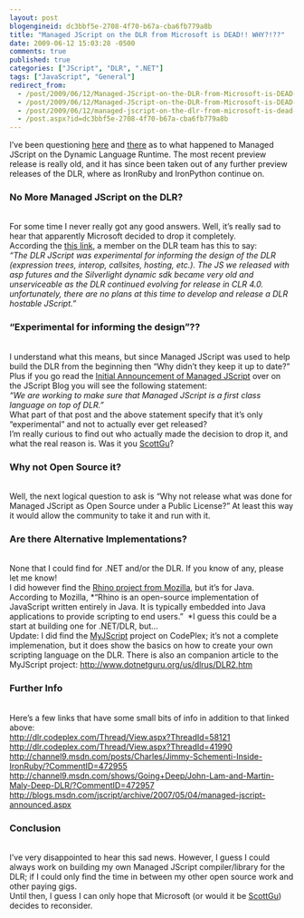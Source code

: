 ```yaml
---
layout: post
blogengineid: dc3bbf5e-2708-4f70-b67a-cba6fb779a8b
title: "Managed JScript on the DLR from Microsoft is DEAD!! WHY?!??"
date: 2009-06-12 15:03:28 -0500
comments: true
published: true
categories: ["JScript", "DLR", ".NET"]
tags: ["JavaScript", "General"]
redirect_from: 
  - /post/2009/06/12/Managed-JScript-on-the-DLR-from-Microsoft-is-DEAD-Why.aspx
  - /post/2009/06/12/Managed-JScript-on-the-DLR-from-Microsoft-is-DEAD-Why
  - /post/2009/06/12/managed-jscript-on-the-dlr-from-microsoft-is-dead-why
  - /post.aspx?id=dc3bbf5e-2708-4f70-b67a-cba6fb779a8b
---
```

<!-- more -->

I’ve been questioning <a href="http://stackoverflow.com/questions/775339/where-can-you-download-managed-jscript-for-the-dlr" target="_blank">here</a> and <a href="http://channel9.msdn.com/shows/Going+Deep/John-Lam-and-Martin-Maly-Deep-DLR/?CommentID=472957" target="_blank">there</a> as to what happened to Managed JScript on the Dynamic Language Runtime. The most recent preview release is really old, and it has since been taken out of any further preview releases of the DLR, where as IronRuby and IronPython continue on.  <h3>No More Managed JScript on the DLR?</h3>  
For some time I never really got any good answers. Well, it’s really sad to hear that apparently Microsoft decided to drop it completely.  
According the <a href="http://dlr.codeplex.com/Thread/View.aspx?ThreadId=58121" target="_blank">this link</a>, a member on the DLR team has this to say:  
*“The DLR JScript was experimental for informing the design of the DLR (expression trees, interop, callsites, hosting, etc.). The JS we released with asp futures and the Silverlight dynamic sdk became very old and unserviceable as the DLR continued evolving for release in CLR 4.0. unfortunately, there are no plans at this time to develop and release a DLR hostable JScript.”*  <h3>“Experimental for informing the design”??</h3>  
I understand what this means, but since Managed JScript was used to help build the DLR from the beginning then “Why didn’t they keep it up to date?”  
Plus if you go read the <a href="http://blogs.msdn.com/jscript/archive/2007/05/04/managed-jscript-announced.aspx" target="_blank">Initial Announcement of Managed JScript</a> over on the JScript Blog you will see the following statement:  
*“We are working to make sure that Managed JScript is a first class language on top of DLR.”*  
What part of that post and the above statement specify that it’s only “experimental” and not to actually ever get released?  
I’m really curious to find out who actually made the decision to drop it, and what the real reason is. Was it you <a href="http://weblogs.asp.net/scottgu/" target="_blank">ScottGu</a>?  <h3>Why not Open Source it?</h3>  
Well, the next logical question to ask is “Why not release what was done for Managed JScript as Open Source under a Public License?” At least this way it would allow the community to take it and run with it.  <h3>Are there Alternative Implementations?</h3>  
None that I could find for .NET and/or the DLR. If you know of any, please let me know!  
I did however find the <a href="http://www.mozilla.org/rhino/" target="_blank">Rhino project from Mozilla</a>, but it’s for Java. According to Mozilla, *“Rhino is an open-source implementation of JavaScript written entirely in Java. It is typically embedded into Java applications to provide scripting to end users.”&#160; *I guess this could be a start at building one for .NET/DLR, but…  
Update: I did find the <a href="http://myjscript.codeplex.com/" target="_blank">MyJScript</a> project on CodePlex; it’s not a complete implemenation, but it does show the basics on how to create your own scripting language on the DLR. There is also an companion article to the MyJScript project: <a title="http://www.dotnetguru.org/us/dlrus/DLR2.htm" href="http://www.dotnetguru.org/us/dlrus/DLR2.htm">http://www.dotnetguru.org/us/dlrus/DLR2.htm</a>  <h3>Further Info</h3>  
Here’s a few links that have some small bits of info in addition to that linked above:  
<a title="http://dlr.codeplex.com/Thread/View.aspx?ThreadId=58121" href="http://dlr.codeplex.com/Thread/View.aspx?ThreadId=58121">http://dlr.codeplex.com/Thread/View.aspx?ThreadId=58121</a>  
<a title="http://dlr.codeplex.com/Thread/View.aspx?ThreadId=41990" href="http://dlr.codeplex.com/Thread/View.aspx?ThreadId=41990">http://dlr.codeplex.com/Thread/View.aspx?ThreadId=41990</a>  
<a title="http://channel9.msdn.com/posts/Charles/Jimmy-Schementi-Inside-IronRuby/?CommentID=472955" href="http://channel9.msdn.com/posts/Charles/Jimmy-Schementi-Inside-IronRuby/?CommentID=472955">http://channel9.msdn.com/posts/Charles/Jimmy-Schementi-Inside-IronRuby/?CommentID=472955</a>  
<a title="http://channel9.msdn.com/shows/Going+Deep/John-Lam-and-Martin-Maly-Deep-DLR/?CommentID=472957" href="http://channel9.msdn.com/shows/Going+Deep/John-Lam-and-Martin-Maly-Deep-DLR/?CommentID=472957">http://channel9.msdn.com/shows/Going+Deep/John-Lam-and-Martin-Maly-Deep-DLR/?CommentID=472957</a>  
<a title="http://blogs.msdn.com/jscript/archive/2007/05/04/managed-jscript-announced.aspx" href="http://blogs.msdn.com/jscript/archive/2007/05/04/managed-jscript-announced.aspx">http://blogs.msdn.com/jscript/archive/2007/05/04/managed-jscript-announced.aspx</a>  <h3>Conclusion</h3>  
I’ve very disappointed to hear this sad news. However, I guess I could always work on building my own Managed JScript compiler/library for the DLR; if I could only find the time in between my other open source work and other paying gigs.  
Until then, I guess I can only hope that Microsoft (or would it be <a href="http://weblogs.asp.net/scottgu/" target="_blank">ScottGu</a>) decides to reconsider.
